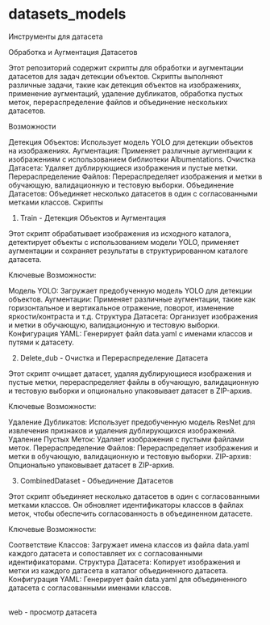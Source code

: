 # datasets_models
Инструменты для датасета <br>

Обработка и Аугментация Датасетов

Этот репозиторий содержит скрипты для обработки и аугментации датасетов для задач детекции объектов. Скрипты выполняют различные задачи, такие как детекция объектов на изображениях, применение аугментаций, удаление дубликатов, обработка пустых меток, перераспределение файлов и объединение нескольких датасетов.

Возможности

Детекция Объектов: Использует модель YOLO для детекции объектов на изображениях.
Аугментация: Применяет различные аугментации к изображениям с использованием библиотеки Albumentations.
Очистка Датасета: Удаляет дублирующиеся изображения и пустые метки.
Перераспределение Файлов: Перераспределяет изображения и метки в обучающую, валидационную и тестовую выборки.
Объединение Датасетов: Объединяет несколько датасетов в один с согласованными метками классов.
Скрипты

1. Train - Детекция Объектов и Аугментация

Этот скрипт обрабатывает изображения из исходного каталога, детектирует объекты с использованием модели YOLO, применяет аугментации и сохраняет результаты в структурированном каталоге датасета.

Ключевые Возможности:

Модель YOLO: Загружает предобученную модель YOLO для детекции объектов.
Аугментации: Применяет различные аугментации, такие как горизонтальное и вертикальное отражение, поворот, изменение яркости/контраста и т.д.
Структура Датасета: Организует изображения и метки в обучающую, валидационную и тестовую выборки.
Конфигурация YAML: Генерирует файл data.yaml с именами классов и путями к датасету.


2. Delete_dub - Очистка и Перераспределение Датасета

Этот скрипт очищает датасет, удаляя дублирующиеся изображения и пустые метки, перераспределяет файлы в обучающую, валидационную и тестовую выборки и опционально упаковывает датасет в ZIP-архив.

Ключевые Возможности:

Удаление Дубликатов: Использует предобученную модель ResNet для извлечения признаков и удаления дублирующихся изображений.
Удаление Пустых Меток: Удаляет изображения с пустыми файлами меток.
Перераспределение Файлов: Перераспределяет изображения и метки в обучающую, валидационную и тестовую выборки.
ZIP-архив: Опционально упаковывает датасет в ZIP-архив.


3. CombinedDataset - Объединение Датасетов

Этот скрипт объединяет несколько датасетов в один с согласованными метками классов. Он обновляет идентификаторы классов в файлах меток, чтобы обеспечить согласованность в объединенном датасете.

Ключевые Возможности:

Соответствие Классов: Загружает имена классов из файла data.yaml каждого датасета и сопоставляет их с согласованными идентификаторами.
Структура Датасета: Копирует изображения и метки из каждого датасета в каталог объединенного датасета.
Конфигурация YAML: Генерирует файл data.yaml для объединенного датасета с согласованными именами классов.

<br>
web - просмотр датасета

